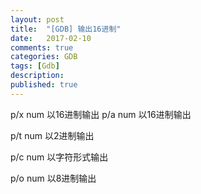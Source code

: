 ```yaml
---
layout: post
title:  "[GDB] 输出16进制"
date:   2017-02-10
comments: true
categories: GDB
tags: [Gdb]
description:
published: true
---
```



p/x num    以16进制输出
p/a num    以16进制输出

p/t num    以2进制输出

p/c num	   以字符形式输出

p/o num    以8进制输出

